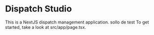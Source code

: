 # Dispatch Studio

This is a NextJS dispatch management application.
sollo de test
To get started, take a look at src/app/page.tsx.
